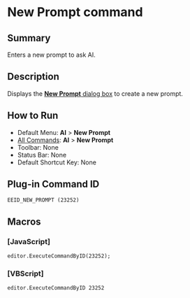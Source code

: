 # New Prompt command

## Summary

Enters a new prompt to ask AI.

## Description

Displays the [**New Prompt** dialog box](../../dlg/new_prompt/index) to create a new prompt.

## How to Run

- Default Menu: **AI** \> **New Prompt**
- [All Commands](../tools/all_commands): **AI** \> **New Prompt**
- Toolbar: None
- Status Bar: None
- Default Shortcut Key: None

## Plug-in Command ID

```
EEID_NEW_PROMPT (23252)```

## Macros

### \[JavaScript\]

```
editor.ExecuteCommandByID(23252);
```

### \[VBScript\]

```
editor.ExecuteCommandByID 23252
```
